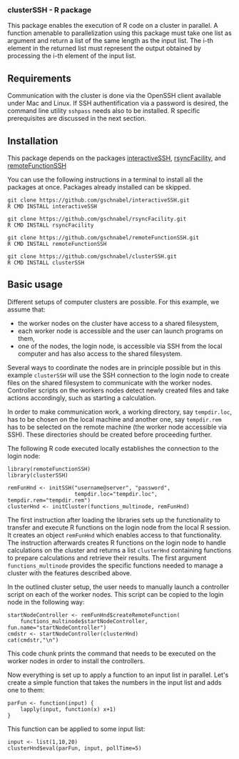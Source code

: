 ### clusterSSH - R package

This package enables the execution of R code on a cluster in parallel.
A function amenable to parallelization using this package must take 
one list as argument and return a list of the same length as the input list.
The i-th element in the returned list must represent the output obtained by
processing the i-th element of the input list.

## Requirements

Communication with the cluster is done via the OpenSSH client available
under Mac and Linux. If SSH authentification via a password is desired,
the command line utility `sshpass` needs also to be installed.
R specific prerequisites are discussed in the next section.

## Installation

This package depends on the packages 
[interactiveSSH](https://github.com/gschnabel/interactiveSSH),
[rsyncFacility](https://github.com/gschnabel/rsyncFacility), and
[remoteFunctionSSH](https://github.com/gschnabel/remoteFunctionSSH)

You can use the following instructions in a terminal to install
all the packages at once. Packages already installed can be skipped.
```
git clone https://github.com/gschnabel/interactiveSSH.git
R CMD INSTALL interactiveSSH

git clone https://github.com/gschnabel/rsyncFacility.git
R CMD INSTALL rsyncFacility

git clone https://github.com/gschnabel/remoteFunctionSSH.git
R CMD INSTALL remoteFunctionSSH

git clone https://github.com/gschnabel/clusterSSH.git
R CMD INSTALL clusterSSH
```

## Basic usage

Different setups of computer clusters are possible. For this example, we assume
that:

* the worker nodes on the cluster have access to a shared filesystem,
* each worker node is accessible and the user can launch programs on them,
* one of the nodes, the login node, is accessible via SSH from the local
  computer and has also access to the shared filesystem. 

Several ways to coordinate the nodes are in principle possible but in this
example `clusterSSH` will use the SSH connection to the login node to create
files on the shared filesystem to communicate with the worker nodes.
Controller scripts on the workers nodes detect newly created files
and take actions accordingly, such as starting a calculation.

In order to make communication work, a working directory, say `tempdir.loc`,
has to be chosen on the local machine and another one, say `tempdir.rem` has to
be selected on the remote machine (the worker node accessible via SSH).
These directories should be created before proceeding further.

The following R code executed locally establishes the connection to the
login node:

```{r}
library(remoteFunctionSSH)
library(clusterSSH)

remFunHnd <- initSSH("username@server", "password", 
                     tempdir.loc="tempdir.loc", tempdir.rem="tempdir.rem")
clusterHnd <- initCluster(functions_multinode, remFunHnd)
```
The first instruction after loading the libraries sets up the functionality to
transfer and execute R functions on the login node from the local R session.
It creates an object `remFunHnd` which enables access to that functionality.
The instruction afterwards creates R functions on the login node to handle 
calculations on the cluster and returns a list `clusterHnd` containing 
functions to prepare calculations and retrieve their results.
The first argument `functions_multinode` provides the specific functions needed
to manage a cluster with the features described above.

In the outlined cluster setup, the user needs to  manually launch a controller
script on each of the worker nodes. This script can be copied to the login node
in the following way:

```{r}
startNodeController <- remFunHnd$createRemoteFunction(
    functions_multinode$startNodeController, fun.name="startNodeController")
cmdstr <- startNodeController(clusterHnd)
cat(cmdstr,"\n")
```
This code chunk prints the command that needs to be executed on the worker
nodes in order to install the controllers.

Now everything is set up to apply a function to an input list in parallel.
Let's create a simple function that takes the numbers in the input list
and adds one to them:
```{r}
parFun <- function(input) {
    lapply(input, function(x) x+1)
}
```

This function can be applied to some input list:
```{r}
input <- list(1,10,20)
clusterHnd$eval(parFun, input, pollTime=5) 
```

